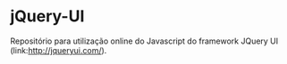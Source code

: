 # jQuery-UI
Repositório para utilização online do Javascript do framework JQuery UI (link:http://jqueryui.com/).
